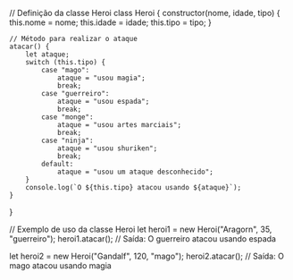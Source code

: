 // Definição da classe Heroi
class Heroi {
    constructor(nome, idade, tipo) {
        this.nome = nome;
        this.idade = idade;
        this.tipo = tipo;
    }

    // Método para realizar o ataque
    atacar() {
        let ataque;
        switch (this.tipo) {
            case "mago":
                ataque = "usou magia";
                break;
            case "guerreiro":
                ataque = "usou espada";
                break;
            case "monge":
                ataque = "usou artes marciais";
                break;
            case "ninja":
                ataque = "usou shuriken";
                break;
            default:
                ataque = "usou um ataque desconhecido";
        }
        console.log(`O ${this.tipo} atacou usando ${ataque}`);
    }
}

// Exemplo de uso da classe Heroi
let heroi1 = new Heroi("Aragorn", 35, "guerreiro");
heroi1.atacar(); // Saída: O guerreiro atacou usando espada

let heroi2 = new Heroi("Gandalf", 120, "mago");
heroi2.atacar(); // Saída: O mago atacou usando magia

